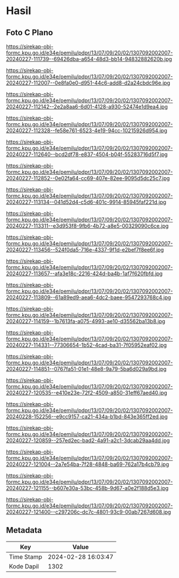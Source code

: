 # Hasil

## Foto C Plano

https://sirekap-obj-formc.kpu.go.id/e34e/pemilu/pdpr/13/07/09/20/02/1307092002007-20240227-111739--69426dba-a654-48d3-bb14-94832882620b.jpg

https://sirekap-obj-formc.kpu.go.id/e34e/pemilu/pdpr/13/07/09/20/02/1307092002007-20240227-112007--0e8fa0e0-d951-44c6-add8-d2a24cbdc96e.jpg

https://sirekap-obj-formc.kpu.go.id/e34e/pemilu/pdpr/13/07/09/20/02/1307092002007-20240227-112142--2e2a8aa6-6d01-4128-a930-52474e1d9ea4.jpg

https://sirekap-obj-formc.kpu.go.id/e34e/pemilu/pdpr/13/07/09/20/02/1307092002007-20240227-112328--fe58e761-6523-4e19-94cc-10215926d954.jpg

https://sirekap-obj-formc.kpu.go.id/e34e/pemilu/pdpr/13/07/09/20/02/1307092002007-20240227-112640--bcd2df78-e837-4504-b04f-55283716d5f7.jpg

https://sirekap-obj-formc.kpu.go.id/e34e/pemilu/pdpr/13/07/09/20/02/1307092002007-20240227-112852--0e02fa64-cc69-407e-82ee-9095d5dc25c7.jpg

https://sirekap-obj-formc.kpu.go.id/e34e/pemilu/pdpr/13/07/09/20/02/1307092002007-20240227-113134--041d52d4-c5d6-401c-9914-85945faf221d.jpg

https://sirekap-obj-formc.kpu.go.id/e34e/pemilu/pdpr/13/07/09/20/02/1307092002007-20240227-113311--e3d953f8-9fb6-4b72-a8e5-00329090c6ce.jpg

https://sirekap-obj-formc.kpu.go.id/e34e/pemilu/pdpr/13/07/09/20/02/1307092002007-20240227-113456--524f0da5-716e-4337-9f1d-e2bef7f8ee6f.jpg

https://sirekap-obj-formc.kpu.go.id/e34e/pemilu/pdpr/13/07/09/20/02/1307092002007-20240227-113657--afa3e18c-2216-424d-ba4b-1af7f620fbfd.jpg

https://sirekap-obj-formc.kpu.go.id/e34e/pemilu/pdpr/13/07/09/20/02/1307092002007-20240227-113809--61a89ed9-aea6-4dc2-baee-9547293768c4.jpg

https://sirekap-obj-formc.kpu.go.id/e34e/pemilu/pdpr/13/07/09/20/02/1307092002007-20240227-114159--1b7613fa-a075-4993-ae10-d35562ba13b8.jpg

https://sirekap-obj-formc.kpu.go.id/e34e/pemilu/pdpr/13/07/09/20/02/1307092002007-20240227-114331--77306654-1b52-4cad-ba31-7f05952eaf02.jpg

https://sirekap-obj-formc.kpu.go.id/e34e/pemilu/pdpr/13/07/09/20/02/1307092002007-20240227-114851--0767fa51-01e1-48e8-9a79-5ba6d029a9bd.jpg

https://sirekap-obj-formc.kpu.go.id/e34e/pemilu/pdpr/13/07/09/20/02/1307092002007-20240227-120535--e410e23e-72f2-4509-a850-31eff67aed40.jpg

https://sirekap-obj-formc.kpu.go.id/e34e/pemilu/pdpr/13/07/09/20/02/1307092002007-20240228-152256--e9cc9157-ca21-434a-b1bd-843e365ff2ed.jpg

https://sirekap-obj-formc.kpu.go.id/e34e/pemilu/pdpr/13/07/09/20/02/1307092002007-20240227-120859--257ed2ec-bad2-4a91-a2c1-3dcab29aa4dd.jpg

https://sirekap-obj-formc.kpu.go.id/e34e/pemilu/pdpr/13/07/09/20/02/1307092002007-20240227-121004--2a7e54ba-7f28-4848-ba69-762a17b4cb79.jpg

https://sirekap-obj-formc.kpu.go.id/e34e/pemilu/pdpr/13/07/09/20/02/1307092002007-20240227-121155--b607e30a-53bc-458b-9d67-a0e2f188d5e3.jpg

https://sirekap-obj-formc.kpu.go.id/e34e/pemilu/pdpr/13/07/09/20/02/1307092002007-20240227-121400--c297206c-dc7c-4801-93c9-00ab7267d608.jpg


## Metadata

| Key        | Value               |
| ---------- | ------------------- |
| Time Stamp | 2024-02-28 16:03:47 |
| Kode Dapil | 1302                |



